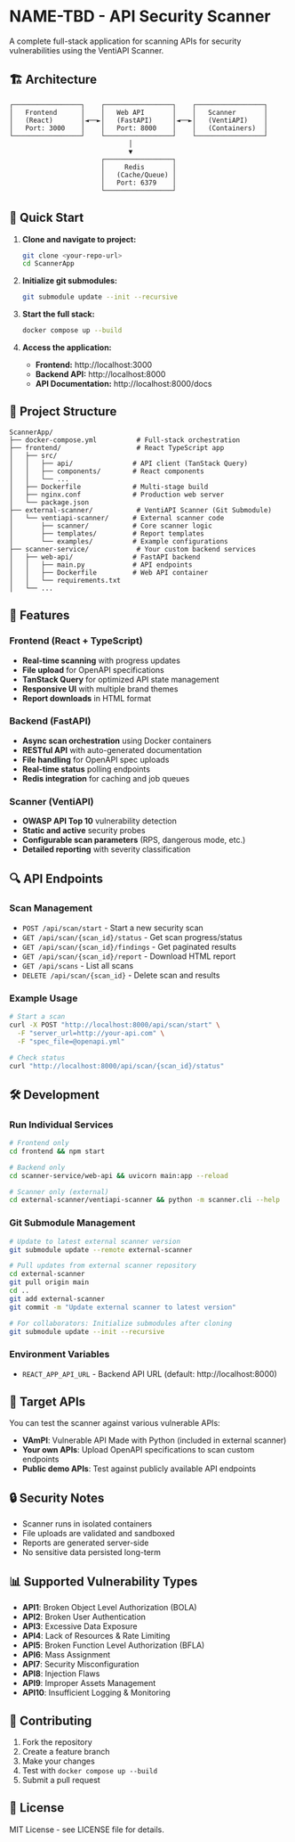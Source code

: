 # NAME-TBD - API Security Scanner

A complete full-stack application for scanning APIs for security vulnerabilities using the VentiAPI Scanner.

## 🏗️ Architecture

```
┌─────────────────┐    ┌─────────────────┐    ┌─────────────────┐
│   Frontend      │    │   Web API       │    │   Scanner       │
│   (React)       │◄──►│   (FastAPI)     │◄──►│   (VentiAPI)    │
│   Port: 3000    │    │   Port: 8000    │    │   (Containers)  │
└─────────────────┘    └─────────────────┘    └─────────────────┘
                              │
                              ▼
                       ┌─────────────────┐
                       │     Redis       │
                       │   (Cache/Queue) │
                       │   Port: 6379    │
                       └─────────────────┘
```

## 🚀 Quick Start

1. **Clone and navigate to project:**
   ```bash
   git clone <your-repo-url>
   cd ScannerApp
   ```

2. **Initialize git submodules:**
   ```bash
   git submodule update --init --recursive
   ```

3. **Start the full stack:**
   ```bash
   docker compose up --build
   ```

4. **Access the application:**
   - **Frontend:** http://localhost:3000
   - **Backend API:** http://localhost:8000
   - **API Documentation:** http://localhost:8000/docs

## 📁 Project Structure

```
ScannerApp/
├── docker-compose.yml          # Full-stack orchestration
├── frontend/                   # React TypeScript app
│   ├── src/
│   │   ├── api/               # API client (TanStack Query)
│   │   ├── components/        # React components
│   │   └── ...
│   ├── Dockerfile             # Multi-stage build
│   ├── nginx.conf             # Production web server
│   └── package.json
├── external-scanner/           # VentiAPI Scanner (Git Submodule)
│   └── ventiapi-scanner/      # External scanner code
│       ├── scanner/           # Core scanner logic
│       ├── templates/         # Report templates
│       └── examples/          # Example configurations
├── scanner-service/            # Your custom backend services
│   ├── web-api/               # FastAPI backend
│   │   ├── main.py            # API endpoints
│   │   ├── Dockerfile         # Web API container
│   │   └── requirements.txt
│   └── ...
```

## 🔧 Features

### Frontend (React + TypeScript)
- **Real-time scanning** with progress updates
- **File upload** for OpenAPI specifications
- **TanStack Query** for optimized API state management
- **Responsive UI** with multiple brand themes
- **Report downloads** in HTML format

### Backend (FastAPI)
- **Async scan orchestration** using Docker containers
- **RESTful API** with auto-generated documentation
- **File handling** for OpenAPI spec uploads
- **Real-time status** polling endpoints
- **Redis integration** for caching and job queues

### Scanner (VentiAPI)
- **OWASP API Top 10** vulnerability detection
- **Static and active** security probes
- **Configurable scan parameters** (RPS, dangerous mode, etc.)
- **Detailed reporting** with severity classification

## 🔍 API Endpoints

### Scan Management
- `POST /api/scan/start` - Start a new security scan
- `GET /api/scan/{scan_id}/status` - Get scan progress/status
- `GET /api/scan/{scan_id}/findings` - Get paginated results
- `GET /api/scan/{scan_id}/report` - Download HTML report
- `GET /api/scans` - List all scans
- `DELETE /api/scan/{scan_id}` - Delete scan and results

### Example Usage
```bash
# Start a scan
curl -X POST "http://localhost:8000/api/scan/start" \
  -F "server_url=http://your-api.com" \
  -F "spec_file=@openapi.yml"

# Check status
curl "http://localhost:8000/api/scan/{scan_id}/status"
```

## 🛠️ Development

### Run Individual Services
```bash
# Frontend only
cd frontend && npm start

# Backend only
cd scanner-service/web-api && uvicorn main:app --reload

# Scanner only (external)
cd external-scanner/ventiapi-scanner && python -m scanner.cli --help
```

### Git Submodule Management
```bash
# Update to latest external scanner version
git submodule update --remote external-scanner

# Pull updates from external scanner repository
cd external-scanner
git pull origin main
cd ..
git add external-scanner
git commit -m "Update external scanner to latest version"

# For collaborators: Initialize submodules after cloning
git submodule update --init --recursive
```

### Environment Variables
- `REACT_APP_API_URL` - Backend API URL (default: http://localhost:8000)

## 🎯 Target APIs

You can test the scanner against various vulnerable APIs:
- **VAmPI**: Vulnerable API Made with Python (included in external scanner)
- **Your own APIs**: Upload OpenAPI specifications to scan custom endpoints
- **Public demo APIs**: Test against publicly available API endpoints

## 🔒 Security Notes

- Scanner runs in isolated containers
- File uploads are validated and sandboxed
- Reports are generated server-side
- No sensitive data persisted long-term

## 📊 Supported Vulnerability Types

- **API1**: Broken Object Level Authorization (BOLA)
- **API2**: Broken User Authentication  
- **API3**: Excessive Data Exposure
- **API4**: Lack of Resources & Rate Limiting
- **API5**: Broken Function Level Authorization (BFLA)
- **API6**: Mass Assignment
- **API7**: Security Misconfiguration
- **API8**: Injection Flaws
- **API9**: Improper Assets Management
- **API10**: Insufficient Logging & Monitoring

## 🤝 Contributing

1. Fork the repository
2. Create a feature branch
3. Make your changes
4. Test with `docker compose up --build`
5. Submit a pull request

## 📄 License

MIT License - see LICENSE file for details.
